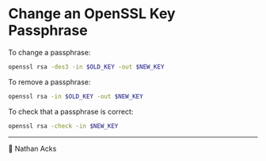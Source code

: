 # Change an OpenSSL Key Passphrase

To change a passphrase:

```bash
openssl rsa -des3 -in $OLD_KEY -out $NEW_KEY
```

To remove a passphrase:

```bash
openssl rsa -in $OLD_KEY -out $NEW_KEY
```

To check that a passphrase is correct:

```bash
openssl rsa -check -in $NEW_KEY
```

- - - -

<span aria-hidden="true">👤</span> Nathan Acks

